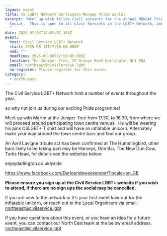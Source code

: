 ```yaml
---
layout: event
title: CS LGBT+ Network Darlington Mongay Pride Social
excerpt: "Meet up with fellow civil servants for the annual MONGAY Pride
  Social.  This is open to all Civil Servants in the LGBT+ Network, and a:gender
  "
date: 2025-07-04T12:01:37.194Z
event:
  host: Civil Service LGBT+ Network
  start: 2025-08-11T17:30:00.000Z
  end: ""
  deadline: 2025-08-08T12:00:00.000Z
  location: The Juniper Tree, 25 Grange Road Darlington DL1 5NA
  email: northeast@civislervice.lgbt
  no-register: Please register for this event.
category:
  - north-east
---
```

The Civil Service LGBT+ Network host a number of events throughout the year.

so why not join us during our exciting Pride programme!

Meet up with Martin at the Juniper Tree from 17.30, to 18.30, from where we will proceed around participating town centre venues.  He will be wearing his pink CSLGBT+ T shirt and will have an inflatable unicorn. Alternately make your way around the town centre bars and find our group.

An Avril Lavigne tribute act has been confirmed at The Hummingbird, other bars likely to be taking part may be Harveys, One Bar, The New Dun Cow, Turks Head, for details see the websites below:

enjoydarlington.co.uk/pride

<https://www.facebook.com/Darloprideweekender/?locale=en_GB>

**Please ensure you sign up at the Civil Service LGBT+ website if you wish to attend, if there are no sign ups the social may be cancelled.**

If you are new to the network or it’s your first event look out for the inflatable unicorn, or reach out to the Local Organisers via email: [northeast@civilservice.lgbt](mailto:northeast@civilservice.lgbt)

If you have questions about this event, or you have an idea for a future event, you can contact our North East team at the below email address. [northeast@civilservice.lgbt](mailto:northeast@civilservice.lgbt)